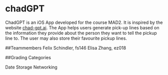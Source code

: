 # chadGPT

ChadGPT is an iOS App developed for the course MAD2.
It is inspired by the website [chad-gpt.ai](https://www.chad-gpt.ai).
The App helps users generate pick-up lines based on the information they provide about the person they want to tell the pickup line to.
The user may also store their favourite pickup lines.

##Teammembers
Felix Schindler, fs146
Elisa Zhang, ez018

##Grading Categories

Date Storage
Networking
